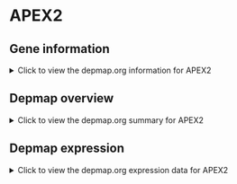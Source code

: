 <h1>APEX2</h1>

<h2>Gene information</h2>
<details>
  <summary>Click to view the depmap.org information for APEX2</summary>
  <iframe src="https://depmap.org/portal/gene/APEX2?tab=about" style="border:none;width:100%;height:800px"></iframe>
</details>

<h2>Depmap overview</h2>
<details>
  <summary>Click to view the depmap.org summary for APEX2</summary>
  <iframe src="https://depmap.org/portal/gene/APEX2?tab=overview" style="border:none;width:100%;height:800px"></iframe>
</details>

<h2>Depmap expression</h2>
<details>
  <summary>Click to view the depmap.org expression data for APEX2</summary>
  <iframe src="https://depmap.org/portal/gene/APEX2?tab=characterization" style="border:none;width:100%;height:800px"></iframe>
</details>


<!--
<h2>Reactome Pathway diagram</h2>
PNAME
-->


